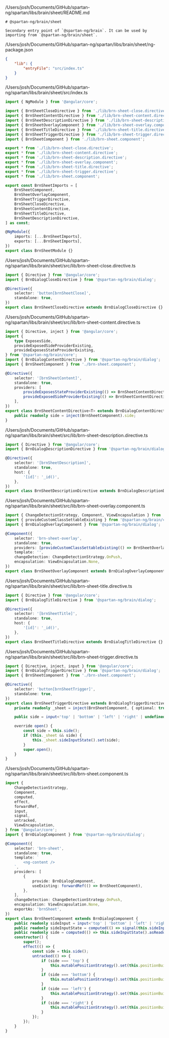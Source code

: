 /Users/josh/Documents/GitHub/spartan-ng/spartan/libs/brain/sheet/README.md
```
# @spartan-ng/brain/sheet

Secondary entry point of `@spartan-ng/brain`. It can be used by importing from `@spartan-ng/brain/sheet`.

```
/Users/josh/Documents/GitHub/spartan-ng/spartan/libs/brain/sheet/ng-package.json
```json
{
	"lib": {
		"entryFile": "src/index.ts"
	}
}

```
/Users/josh/Documents/GitHub/spartan-ng/spartan/libs/brain/sheet/src/index.ts
```typescript
import { NgModule } from '@angular/core';

import { BrnSheetCloseDirective } from './lib/brn-sheet-close.directive';
import { BrnSheetContentDirective } from './lib/brn-sheet-content.directive';
import { BrnSheetDescriptionDirective } from './lib/brn-sheet-description.directive';
import { BrnSheetOverlayComponent } from './lib/brn-sheet-overlay.component';
import { BrnSheetTitleDirective } from './lib/brn-sheet-title.directive';
import { BrnSheetTriggerDirective } from './lib/brn-sheet-trigger.directive';
import { BrnSheetComponent } from './lib/brn-sheet.component';

export * from './lib/brn-sheet-close.directive';
export * from './lib/brn-sheet-content.directive';
export * from './lib/brn-sheet-description.directive';
export * from './lib/brn-sheet-overlay.component';
export * from './lib/brn-sheet-title.directive';
export * from './lib/brn-sheet-trigger.directive';
export * from './lib/brn-sheet.component';

export const BrnSheetImports = [
	BrnSheetComponent,
	BrnSheetOverlayComponent,
	BrnSheetTriggerDirective,
	BrnSheetCloseDirective,
	BrnSheetContentDirective,
	BrnSheetTitleDirective,
	BrnSheetDescriptionDirective,
] as const;

@NgModule({
	imports: [...BrnSheetImports],
	exports: [...BrnSheetImports],
})
export class BrnSheetModule {}

```
/Users/josh/Documents/GitHub/spartan-ng/spartan/libs/brain/sheet/src/lib/brn-sheet-close.directive.ts
```typescript
import { Directive } from '@angular/core';
import { BrnDialogCloseDirective } from '@spartan-ng/brain/dialog';

@Directive({
	selector: 'button[brnSheetClose]',
	standalone: true,
})
export class BrnSheetCloseDirective extends BrnDialogCloseDirective {}

```
/Users/josh/Documents/GitHub/spartan-ng/spartan/libs/brain/sheet/src/lib/brn-sheet-content.directive.ts
```typescript
import { Directive, inject } from '@angular/core';
import {
	type ExposesSide,
	provideExposedSideProviderExisting,
	provideExposesStateProviderExisting,
} from '@spartan-ng/brain/core';
import { BrnDialogContentDirective } from '@spartan-ng/brain/dialog';
import { BrnSheetComponent } from './brn-sheet.component';

@Directive({
	selector: '[brnSheetContent]',
	standalone: true,
	providers: [
		provideExposesStateProviderExisting(() => BrnSheetContentDirective),
		provideExposedSideProviderExisting(() => BrnSheetContentDirective),
	],
})
export class BrnSheetContentDirective<T> extends BrnDialogContentDirective<T> implements ExposesSide {
	public readonly side = inject(BrnSheetComponent).side;
}

```
/Users/josh/Documents/GitHub/spartan-ng/spartan/libs/brain/sheet/src/lib/brn-sheet-description.directive.ts
```typescript
import { Directive } from '@angular/core';
import { BrnDialogDescriptionDirective } from '@spartan-ng/brain/dialog';

@Directive({
	selector: '[brnSheetDescription]',
	standalone: true,
	host: {
		'[id]': '_id()',
	},
})
export class BrnSheetDescriptionDirective extends BrnDialogDescriptionDirective {}

```
/Users/josh/Documents/GitHub/spartan-ng/spartan/libs/brain/sheet/src/lib/brn-sheet-overlay.component.ts
```typescript
import { ChangeDetectionStrategy, Component, ViewEncapsulation } from '@angular/core';
import { provideCustomClassSettableExisting } from '@spartan-ng/brain/core';
import { BrnDialogOverlayComponent } from '@spartan-ng/brain/dialog';

@Component({
	selector: 'brn-sheet-overlay',
	standalone: true,
	providers: [provideCustomClassSettableExisting(() => BrnSheetOverlayComponent)],
	template: '',
	changeDetection: ChangeDetectionStrategy.OnPush,
	encapsulation: ViewEncapsulation.None,
})
export class BrnSheetOverlayComponent extends BrnDialogOverlayComponent {}

```
/Users/josh/Documents/GitHub/spartan-ng/spartan/libs/brain/sheet/src/lib/brn-sheet-title.directive.ts
```typescript
import { Directive } from '@angular/core';
import { BrnDialogTitleDirective } from '@spartan-ng/brain/dialog';

@Directive({
	selector: '[brnSheetTitle]',
	standalone: true,
	host: {
		'[id]': '_id()',
	},
})
export class BrnSheetTitleDirective extends BrnDialogTitleDirective {}

```
/Users/josh/Documents/GitHub/spartan-ng/spartan/libs/brain/sheet/src/lib/brn-sheet-trigger.directive.ts
```typescript
import { Directive, inject, input } from '@angular/core';
import { BrnDialogTriggerDirective } from '@spartan-ng/brain/dialog';
import { BrnSheetComponent } from './brn-sheet.component';

@Directive({
	selector: 'button[brnSheetTrigger]',
	standalone: true,
})
export class BrnSheetTriggerDirective extends BrnDialogTriggerDirective {
	private readonly _sheet = inject(BrnSheetComponent, { optional: true });

	public side = input<'top' | 'bottom' | 'left' | 'right' | undefined>(undefined);

	override open() {
		const side = this.side();
		if (this._sheet && side) {
			this._sheet.sideInputState().set(side);
		}
		super.open();
	}
}

```
/Users/josh/Documents/GitHub/spartan-ng/spartan/libs/brain/sheet/src/lib/brn-sheet.component.ts
```typescript
import {
	ChangeDetectionStrategy,
	Component,
	computed,
	effect,
	forwardRef,
	input,
	signal,
	untracked,
	ViewEncapsulation,
} from '@angular/core';
import { BrnDialogComponent } from '@spartan-ng/brain/dialog';

@Component({
	selector: 'brn-sheet',
	standalone: true,
	template: `
		<ng-content />
	`,
	providers: [
		{
			provide: BrnDialogComponent,
			useExisting: forwardRef(() => BrnSheetComponent),
		},
	],
	changeDetection: ChangeDetectionStrategy.OnPush,
	encapsulation: ViewEncapsulation.None,
	exportAs: 'brnSheet',
})
export class BrnSheetComponent extends BrnDialogComponent {
	public readonly sideInput = input<'top' | 'bottom' | 'left' | 'right'>('top', { alias: 'side' });
	public readonly sideInputState = computed(() => signal(this.sideInput()));
	public readonly side = computed(() => this.sideInputState().asReadonly()());
	constructor() {
		super();
		effect(() => {
			const side = this.side();
			untracked(() => {
				if (side === 'top') {
					this.mutablePositionStrategy().set(this.positionBuilder.global().top());
				}
				if (side === 'bottom') {
					this.mutablePositionStrategy().set(this.positionBuilder.global().bottom());
				}
				if (side === 'left') {
					this.mutablePositionStrategy().set(this.positionBuilder.global().left());
				}
				if (side === 'right') {
					this.mutablePositionStrategy().set(this.positionBuilder.global().right());
				}
			});
		});
	}
}

```

